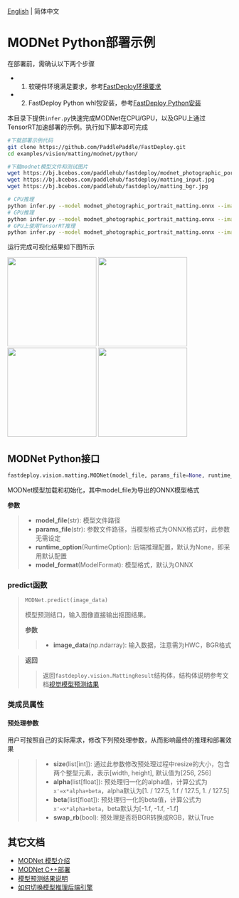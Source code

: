 [English](README.md) | 简体中文
# MODNet Python部署示例

在部署前，需确认以下两个步骤

- 1. 软硬件环境满足要求，参考[FastDeploy环境要求](../../../../../docs/cn/build_and_install/download_prebuilt_libraries.md)  
- 2. FastDeploy Python whl包安装，参考[FastDeploy Python安装](../../../../../docs/cn/build_and_install/download_prebuilt_libraries.md)

本目录下提供`infer.py`快速完成MODNet在CPU/GPU，以及GPU上通过TensorRT加速部署的示例。执行如下脚本即可完成

```bash
#下载部署示例代码
git clone https://github.com/PaddlePaddle/FastDeploy.git
cd examples/vision/matting/modnet/python/

#下载modnet模型文件和测试图片
wget https://bj.bcebos.com/paddlehub/fastdeploy/modnet_photographic_portrait_matting.onnx
wget https://bj.bcebos.com/paddlehub/fastdeploy/matting_input.jpg
wget https://bj.bcebos.com/paddlehub/fastdeploy/matting_bgr.jpg

# CPU推理
python infer.py --model modnet_photographic_portrait_matting.onnx --image matting_input.jpg --bg matting_bgr.jpg --device cpu
# GPU推理
python infer.py --model modnet_photographic_portrait_matting.onnx --image matting_input.jpg --bg matting_bgr.jpg --device gpu
# GPU上使用TensorRT推理
python infer.py --model modnet_photographic_portrait_matting.onnx --image matting_input.jpg --bg matting_bgr.jpg --device gpu --use_trt True
```

运行完成可视化结果如下图所示

<div width="840">
<img width="200" height="200" float="left" src="https://user-images.githubusercontent.com/67993288/186852040-759da522-fca4-4786-9205-88c622cd4a39.jpg">
<img width="200" height="200" float="left" src="https://user-images.githubusercontent.com/67993288/186851995-fe9f509f-97d4-4967-a3b0-ce2b3c2f5dca.jpg">
<img width="200" height="200" float="left" src="https://user-images.githubusercontent.com/67993288/186852116-cf91445b-3a67-45d9-a675-c69fe77c383a.jpg">
<img width="200" height="200" float="left" src="https://user-images.githubusercontent.com/67993288/186851964-4c9086b9-3490-4fcb-82f9-2106c63aa4f3.jpg">
</div>

## MODNet Python接口

```python
fastdeploy.vision.matting.MODNet(model_file, params_file=None, runtime_option=None, model_format=ModelFormat.ONNX)
```

MODNet模型加载和初始化，其中model_file为导出的ONNX模型格式

**参数**

> * **model_file**(str): 模型文件路径
> * **params_file**(str): 参数文件路径，当模型格式为ONNX格式时，此参数无需设定
> * **runtime_option**(RuntimeOption): 后端推理配置，默认为None，即采用默认配置
> * **model_format**(ModelFormat): 模型格式，默认为ONNX

### predict函数

> ```python
> MODNet.predict(image_data)
> ```
>
> 模型预测结口，输入图像直接输出抠图结果。
>
> **参数**
>
> > * **image_data**(np.ndarray): 输入数据，注意需为HWC，BGR格式

> **返回**
>
> > 返回`fastdeploy.vision.MattingResult`结构体，结构体说明参考文档[视觉模型预测结果](../../../../../docs/api/vision_results/)

### 类成员属性
#### 预处理参数
用户可按照自己的实际需求，修改下列预处理参数，从而影响最终的推理和部署效果


> > * **size**(list[int]): 通过此参数修改预处理过程中resize的大小，包含两个整型元素，表示[width, height], 默认值为[256, 256]
> > * **alpha**(list[float]): 预处理归一化的alpha值，计算公式为`x'=x*alpha+beta`，alpha默认为[1. / 127.5, 1.f / 127.5, 1. / 127.5]
> > * **beta**(list[float]): 预处理归一化的beta值，计算公式为`x'=x*alpha+beta`，beta默认为[-1.f, -1.f, -1.f]
> > * **swap_rb**(bool): 预处理是否将BGR转换成RGB，默认True



## 其它文档

- [MODNet 模型介绍](..)
- [MODNet C++部署](../cpp)
- [模型预测结果说明](../../../../../docs/api/vision_results/)
- [如何切换模型推理后端引擎](../../../../../docs/cn/faq/how_to_change_backend.md)
